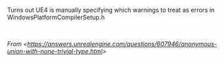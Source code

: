 Turns out UE4 is manually specifying which warnings to treat as errors in WindowsPlatformCompilerSetup.h

 

*From &lt;<https://answers.unrealengine.com/questions/607946/anonymous-union-with-none-trivial-type.html>&gt;*
